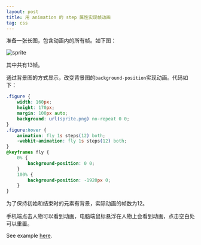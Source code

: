 ```yaml
---
layout: post
title: 用 animation 的 step 属性实现帧动画
tag: css
---
```


准备一张长图，包含动画内的所有帧。如下图：

![sprite](https://vivaxy.github.io/course/native-api/animation-steps/sprite.png)

其中共有13帧。

通过背景图的方式显示，改变背景图的`background-position`实现动画。代码如下：

```css
.figure {
    width: 160px;
    height: 170px;
    margin: 100px auto;
    background: url(sprite.png) no-repeat 0 0;
}
.figure:hover {
    animation: fly 1s steps(12) both;
    -webkit-animation: fly 1s steps(12) both;
}
@keyframes fly {
    0% {
        background-position: 0 0;
    }
    100% {
        background-position: -1920px 0;
    }
}
```

为了保持初始和结束时的元素有背景，实际动画的帧数为12。

手机端点击人物可以看到动画，电脑端鼠标悬浮在人物上会看到动画，点击空白处可以重置。

See example [here](https://vivaxy.github.io/course/native-api/animation-steps/).
